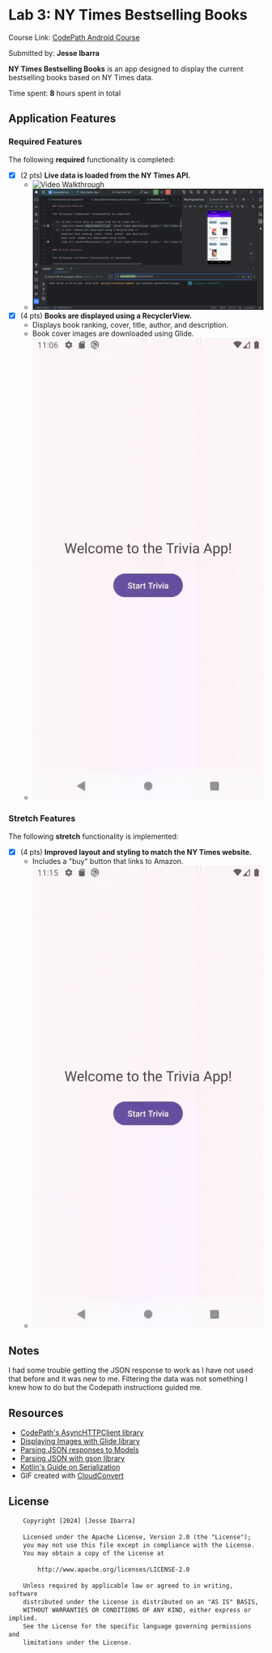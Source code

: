 # Lab 3: NY Times Bestselling Books

Course Link: [CodePath Android Course](https://courses.codepath.org/courses/and102/unit/3#!labs)

Submitted by: **Jesse Ibarra**

**NY Times Bestselling Books** is an app designed to display the current bestselling books based on NY Times data.

Time spent: **8** hours spent in total 

## Application Features

### Required Features

The following **required** functionality is completed:

- [X] (2 pts) **Live data is loaded from the NY Times API.**
    - <img src='Assets/Requirement_1.gif' title='Video Walkthrough' width='' alt='Video Walkthrough' />
    - <img src='Assets/Screenshot%202024-10-05%20115210.png' title='Video Walkthrough' width='' alt='Video Walkthrough' />
- [X] (4 pts) **Books are displayed using a RecyclerView.**
    - Displays book ranking, cover, title, author, and description.
    - Book cover images are downloaded using Glide.
    - <img src='Assets/Requirement_2.gif' title='Video Walkthrough' width='' alt='Video Walkthrough' />

### Stretch Features

The following **stretch** functionality is implemented:

- [X] (4 pts) **Improved layout and styling to match the NY Times website.**
    - Includes a "buy" button that links to Amazon.
    - <img src='Assets/Requirement_3.gif' title='Video Walkthrough' width='' alt='Video Walkthrough' />
## Notes

I had some trouble getting the JSON response to work as I have not used that before and it
was new to me. Filtering the data was not something I knew how to do but the Codepath 
instructions guided me.

## Resources

- [CodePath's AsyncHTTPClient library](https://guides.codepath.org/android/Using-CodePath-Async-Http-Client)
- [Displaying Images with Glide library](https://guides.codepath.org/android/Displaying-Images-with-the-Glide-Library)
- [Parsing JSON responses to Models](https://guides.codepath.org/android/converting-json-to-models)
- [Parsing JSON with gson library](https://guides.codepath.org/android/Leveraging-the-Gson-Library#parsing-the-response)
- [Kotlin's Guide on Serialization](https://kotlinlang.org/docs/serialization.html)
- GIF created with [CloudConvert](https://cloudconvert.com/)

## License

```plaintext
    Copyright [2024] [Jesse Ibarra]

    Licensed under the Apache License, Version 2.0 (the "License");
    you may not use this file except in compliance with the License.
    You may obtain a copy of the License at

        http://www.apache.org/licenses/LICENSE-2.0

    Unless required by applicable law or agreed to in writing, software
    distributed under the License is distributed on an "AS IS" BASIS,
    WITHOUT WARRANTIES OR CONDITIONS OF ANY KIND, either express or implied.
    See the License for the specific language governing permissions and
    limitations under the License.
